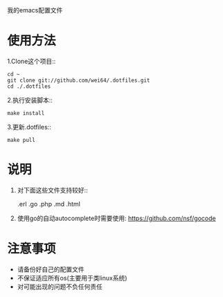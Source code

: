 我的emacs配置文件

使用方法
==============


1.Clone这个项目::

    cd ~
    git clone git://github.com/wei64/.dotfiles.git
    cd ./.dotfiles

2.执行安装脚本::

    make install

3.更新.dotfiles::

    make pull

说明
========
1. 对下面这些文件支持较好::

    .erl
    .go
    .php
    .md
    .html

2. 使用go的自动autocomplete时需要使用: https://github.com/nsf/gocode

注意事项
================

* 请备份好自己的配置文件
* 不保证适应所有os(主要用于类linux系统)
* 对可能出现的问题不负任何责任


